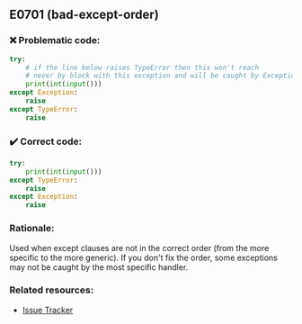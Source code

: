 ## E0701 (bad-except-order)

### :x: Problematic code:

```python
try:
    # if the line below raises TypeError then this won't reach
    # never by block with this exception and will be caught by Exception 
    print(int(input()))
except Exception:
    raise
except TypeError:
    raise
```

### :heavy_check_mark: Correct code:

```python
try:
    print(int(input()))
except TypeError:
    raise
except Exception:
    raise
```

### Rationale:

Used when except clauses are not in the correct order (from the more specific
to the more generic). If you don't fix the order, some exceptions may not be
caught by the most specific handler.

### Related resources:

- [Issue Tracker](https://github.com/PyCQA/pylint/issues?q=is%3Aissue+%22bad-except-order%22+OR+%22E0701%22)

